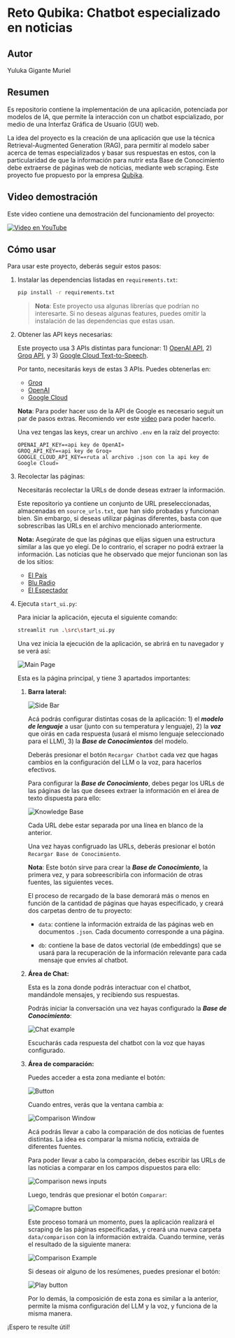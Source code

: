 # Reto Qubika: Chatbot especializado en noticias

## Autor

Yuluka Gigante Muriel


## Resumen

Es repositorio contiene la implementación de una aplicación, potenciada por modelos de IA, que permite la interacción con un chatbot espcializado, por medio de una Interfaz Gráfica de Usuario (GUI) web.

La idea del proyecto es la creación de una aplicación que use la técnica Retrieval-Augmented Generation (RAG), para permitir al modelo saber acerca de temas especializados y basar sus respuestas en estos, con la particularidad de que la información para nutrir esta Base de Conocimiento debe extraerse de páginas web de noticias, mediante web scraping. Este proyecto fue propuesto por la empresa [Qubika](https://qubika.com).


## Video demostración

Este video contiene una demostración del funcionamiento del proyecto:

[![Video en YouTube](https://img.youtube.com/vi/XtqtYcyASLw/0.jpg)](https://www.youtube.com/watch?v=XtqtYcyASLw)


## Cómo usar

Para usar este proyecto, deberás seguir estos pasos:

1. Instalar las dependencias listadas en `requirements.txt`:

    ```bash
    pip install -r requirements.txt
    ```

    > **Nota**: Este proyecto usa algunas librerías que podrían no interesarte. Si no deseas algunas features, puedes omitir la instalación de las dependencias que estas usan.

2. Obtener las API keys necesarias:

    Este proyecto usa 3 APIs distintas para funcionar: 1) [OpenAI API](https://platform.openai.com/docs/api-reference/introduction), 2) [Groq API](https://console.groq.com/docs/overview), y 3) [Google Cloud Text-to-Speech](https://cloud.google.com/text-to-speech/docs?hl=es-419).

    Por tanto, necesitarás keys de estas 3 APIs. Puedes obtenerlas en:

    - [Groq](https://console.groq.com/keys)
    - [OpenAI](https://platform.openai.com/api-keys)
    - [Google Cloud](https://console.cloud.google.com/apis/dashboard?hl=es-419&inv=1&invt=AbiC4Q&project=jarvis-381306)

    **Nota**: Para poder hacer uso de la API de Google es necesario seguit un par de pasos extras. Recomiendo ver este [video](https://www.youtube.com/watch?v=GVPWz-nhJhg) para poder hacerlo.

    Una vez tengas las keys, crear un archivo `.env` en la raíz del proyecto:

    ```env
    OPENAI_API_KEY=«api key de OpenAI»
    GROQ_API_KEY=«api key de Groq»
    GOOGLE_CLOUD_API_KEY=«ruta al archivo .json con la api key de Google Cloud»
    ```

3. Recolectar las páginas:

    Necesitarás recolectar la URLs de donde deseas extraer la información.

    Este repositorio ya contiene un conjunto de URL preseleccionadas, almacenadas en `source_urls.txt`, que han sido probadas y funcionan bien. Sin embargo, si deseas utilizar páginas diferentes, basta con que sobrescribas las URLs en el archivo mencionado anteriormente.

    **Nota:** Asegúrate de que las páginas que elijas siguen una estructura similar a las que yo elegí. De lo contrario, el scraper no podrá extraer la información. Las noticias que he observado que mejor funcionan son las de los sitios:

    - [El País](https://www.elpais.com.co)
    - [Blu Radio](https://www.bluradio.com)
    - [El Espectador](https://www.elespectador.com)

4. Ejecuta `start_ui.py`:

    Para iniciar la aplicación, ejecuta el siguiente comando:

    ```bash
    streamlit run .\src\start_ui.py
    ```

    Una vez inicia la ejecución de la aplicación, se abrirá en tu navegador y se verá así:

    ![Main Page](docs/main_page.png)

    Esta es la página principal, y tiene 3 apartados importantes:

    1. **Barra lateral:**

        ![Side Bar](docs/side_bar_main_page.png)

        Acá podrás configurar distintas cosas de la aplicación: 1) el **_modelo de lenguaje_** a usar (junto con su temperatura y lenguaje), 2) la **_voz_** que oirás en cada respuesta (usará el mismo lenguaje seleccionado para el LLM), 3) la **_Base de Conocimientos_** del modelo.

        Deberás presionar el botón `Recargar Chatbot` cada vez que hagas cambios en la configuración del LLM o la voz, para hacerlos efectivos.

        Para configurar la **_Base de Conocimiento_**, debes pegar los URLs de las páginas de las que desees extraer la información en el área de texto dispuesta para ello:
        
        ![Knowledge Base](docs/knowledge_base_text_area.png)

        Cada URL debe estar separada por una línea en blanco de la anterior.

        Una vez hayas configruado las URLs, deberás presionar el botón `Recargar Base de Conocimiento`. 
        
        **Nota**: Este botón sirve para crear la **_Base de Conocimiento_**, la primera vez, y para sobreescribirla con información de otras fuentes, las siguientes veces.

        El proceso de recargado de la base demorará más o menos en función de la cantidad de páginas que hayas especificado, y creará dos carpetas dentro de tu proyecto:

        - `data`: contiene la información extraída de las páginas web en documentos `.json`. Cada documento corresponde a una página.

        - `db`: contiene la base de datos vectorial (de embeddings) que se usará para la recuperación de la información relevante para cada mensaje que envíes al chatbot.

    2. **Área de Chat:**

        Esta es la zona donde podrás interactuar con el chatbot, mandándole mensajes, y recibiendo sus respuestas.

        Podrás iniciar la conversación una vez hayas configurado la **_Base de Conocimiento_**:

        ![Chat example](docs/chat_example.png)

        Escucharás cada respuesta del chatbot con la voz que hayas configurado.

    3. **Área de comparación:**

        Puedes acceder a esta zona mediante el botón:

        ![Button](docs/comparison_window_button.png)

        Cuando entres, verás que la ventana cambia a:

        ![Comparison Window](docs/comparison_window.png)

        Acá podrás llevar a cabo la comparación de dos noticias de fuentes distintas. La idea es comparar la misma noticia, extraída de diferentes fuentes.

        Para poder llevar a cabo la comparación, debes escribir las URLs de las noticias a comparar en los campos dispuestos para ello:

        ![Comparison news inputs](docs/comparison_news_inputs.png)

        Luego, tendrás que presionar el botón `Comparar`:
        
        ![Comapre button](docs/compare_button.png)

        Este proceso tomará un momento, pues la aplicación realizará el scraping de las páginas especificadas, y creará una nueva carpeta `data/comparison` con la información extraída. Cuando termine, verás el resultado de la siguiente manera:

        ![Comparison Example](docs/comparison_example.png)

        Si deseas oír alguno de los resúmenes, puedes presionar el botón:

        ![Play button](docs/play_summarization.png)

        Por lo demás, la composición de esta zona es similar a la anterior, permite la misma configuración del LLM y la voz, y funciona de la misma manera.


¡Espero te resulte útil!